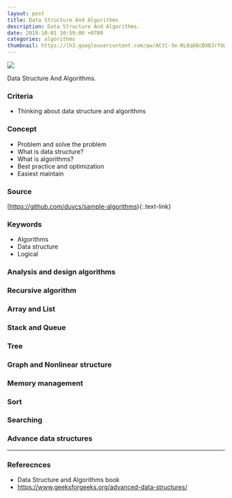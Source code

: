 ```yaml
---
layout: post
title: Data Structure And Algorithms
description: Data Structure And Algorithms.
date: 2018-10-01 10:59:00 +0700
categories: algorithms
thumbnail: https://lh3.googleusercontent.com/pw/ACtC-3e-RL8q88cBXBJrfUwcZangXCm_qeBpRh50yTAdrIywl7FvKShs-YrxPZmTdTXk_t16OgXY-aGboBg_EQIBgvNBeG-YmmMctB_Q_JXcGkLG-FpcJa-6jTdQM6wQayX41axEpl1JSzFf8LQgIAK8nhJ_zw=w1361-h789-no?authuser=0
---
```


![](https://lh3.googleusercontent.com/pw/ACtC-3e-RL8q88cBXBJrfUwcZangXCm_qeBpRh50yTAdrIywl7FvKShs-YrxPZmTdTXk_t16OgXY-aGboBg_EQIBgvNBeG-YmmMctB_Q_JXcGkLG-FpcJa-6jTdQM6wQayX41axEpl1JSzFf8LQgIAK8nhJ_zw=w1361-h789-no?authuser=0)

Data Structure And Algorithms.

### Criteria
- Thinking about data structure and algorithms

### Concept
- Problem and solve the problem
- What is data structure?
- What is algorithms?
- Best practice and optimization
- Easiest maintain

### Source
[https://github.com/duycs/sample-algorithms){:.text-link}

### Keywords
- Algorithms
- Data structure
- Logical

### Analysis and design algorithms
### Recursive algorithm
### Array and List
### Stack and Queue
### Tree
### Graph and Nonlinear structure
### Memory management
### Sort
### Searching
### Advance data structures

---
### Referecnces
- Data Structure and Algorithms book
- https://www.geeksforgeeks.org/advanced-data-structures/
